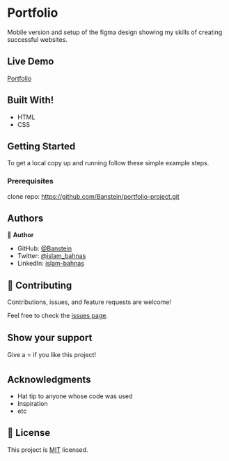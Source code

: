 # Portfolio
Mobile version and setup of the figma design showing my skills of creating successful websites.

## Live Demo

[Portfolio](https://banstein.github.io/Portfolio-Desktop/)

## Built With!

- HTML
- CSS

## Getting Started

To get a local copy up and running follow these simple example steps.

### Prerequisites

clone repo: https://github.com/Banstein/portfolio-project.git

## Authors

👤 **Author**

- GitHub: [@Banstein](https://github.com/Banstein)
- Twitter: [@islam_bahnas](https://twitter.com/islam_bahnas)
- LinkedIn: [islam-bahnas](www.linkedin.com/in/islam-bahnas)


## 🤝 Contributing

Contributions, issues, and feature requests are welcome!

Feel free to check the [issues page](../../issues/).

## Show your support

Give a ⭐️ if you like this project!

## Acknowledgments

- Hat tip to anyone whose code was used
- Inspiration
- etc

## 📝 License

This project is [MIT](./LICENSE) licensed.

